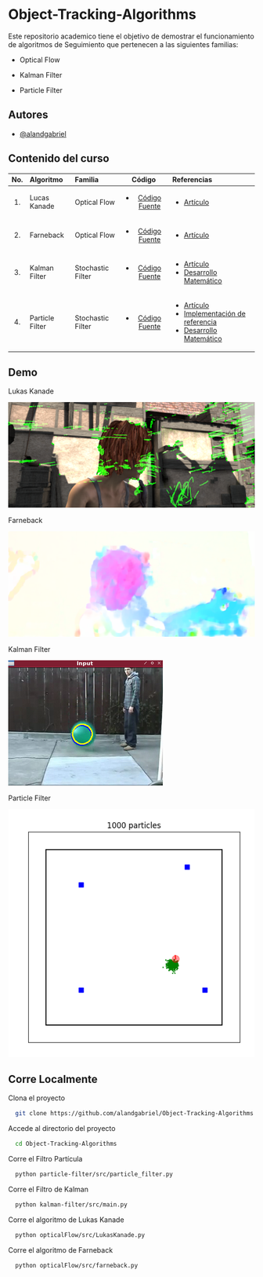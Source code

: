 # Object-Tracking-Algorithms

Este repositorio academico tiene el objetivo de demostrar el funcionamiento de algoritmos de Seguimiento que pertenecen a las siguientes familias:
 <ul> <li>Optical Flow</li></ul>  
 <ul> <li>Kalman Filter</li></ul> 
 <ul> <li>Particle Filter</li></ul> 

## Autores

- [@alandgabriel](https://www.github.com/alandgabriel)

 
## Contenido del curso
| No.        | Algoritmo           | Familia | Código  |  Referencias|
| :-------------: |:-------------| :-------------|:-----:| :-----|
| 1.              |   Lucas Kanade       | Optical Flow |   <ul> <li>[Código Fuente](/opticalFlow/src/lk.py)</li></ul>    | <ul><li> [Artículo](https://cecas.clemson.edu/~stb/klt/lucas_bruce_d_1981_1.pdf) </li></ul>
| 2.              |  Farneback     | Optical Flow |   <ul> <li>[Código Fuente](/opticalFlow/src/farneback.py)</li></ul>    |  <ul> <li> [Artículo](http://www.diva-portal.org/smash/get/diva2:273847/FULLTEXT01.pdf)</li> </ul>
| 3.              |  Kalman Filter   | Stochastic Filter |   <ul> <li>[Código Fuente](/kalman-filter/src/main.py)</li> </ul>    |  <ul><li>[Artículo](https://www.unitedthc.com/DSP/Kalman1960.pdf) <li> [Desarrollo Matemático](http://140.113.144.123/EnD106/Bayesian%20filtering-%20from%20Kalman%20filters%20to%20Particle%20filters%20and%20beyond.pdf) </li></ul>
| 4.              |Particle Filter  | Stochastic Filter |   <ul> <li>[Código Fuente](/particle-filter/src/particle_filter.py)</li> </ul>    |  <ul><li>[Artículo](http://robots.stanford.edu/papers/fox.aaai99.pdf)<li> [Implementación de referencia](https://www.mdpi.com/1424-8220/21/2/438/pdf) <li> [Desarrollo Matemático](http://140.113.144.123/EnD106/Bayesian%20filtering-%20from%20Kalman%20filters%20to%20Particle%20filters%20and%20beyond.pdf) </li></ul> 



## Demo

Lukas Kanade

 ![alt text](figs/lk.png)

Farneback

![alt text](figs/farn.png)
  
Kalman Filter

![alt text](figs/kf.png)

Particle Filter

![alt text](figs/pf.png)

## Corre Localmente

Clona el proyecto

```bash
  git clone https://github.com/alandgabriel/Object-Tracking-Algorithms.git
```

Accede al directorio del proyecto

```bash
  cd Object-Tracking-Algorithms
```


Corre el Filtro Partícula
```bash
  python particle-filter/src/particle_filter.py
```

 Corre el Filtro de Kalman 
```bash
  python kalman-filter/src/main.py
```

Corre el algoritmo de Lukas Kanade
```bash
  python opticalFlow/src/LukasKanade.py
```

Corre el algoritmo de Farneback
```bash
  python opticalFlow/src/farneback.py
```
